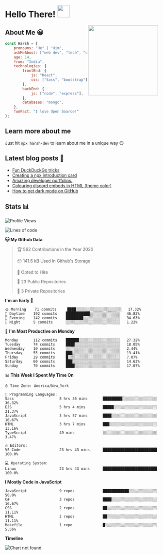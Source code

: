 # Hello There! <img src="https://media.giphy.com/media/hvRJCLFzcasrR4ia7z/giphy.gif" width="40px"></a>

<img align='right' src="https://media.giphy.com/media/M9gbBd9nbDrOTu1Mqx/giphy.gif" width="230">


## About Me :grinning:

```javascript
const Harsh = {
    pronouns: "He" | "Him",
    askMeAbout: ["web dev", "tech", "unity"],
    age: 14,
    from: "India",
    technologies: {
        frontEnd: {
            js: "React",
            css: ["Sass", "bootstrap"]
        },
        backEnd: {
            js: ["node", "express"],
        },
        databases: "mongo",
    },
    funFact: "I love Open Source!"
};
```

## Learn more about me

Just hit `npx harsh-dev` to learn about me in a unique way :wink:

## Latest blog posts :book:
<!-- BLOG-POST-LIST:START -->
- [Fun DuckDuckGo tricks](https://dev.to/harshhhdev/fun-duckduckgo-tricks-4c5h)
- [Creating a npx introduction card](https://dev.to/harshhhdev/creating-a-npx-introduction-card-782)
- [Amazing developer portfolios.](https://dev.to/harshhhdev/amazing-developer-portfolios-1fh3)
- [Colouring discord embeds in HTML (theme color)](https://dev.to/harshhhdev/colouring-discord-embeds-in-html-theme-color-2kio)
- [How to get dark mode on GitHub](https://dev.to/harshhhdev/dark-mode-on-github-free-n-simple-562j)
<!-- BLOG-POST-LIST:END -->


## Stats :bar_chart:

<!--START_SECTION:waka-->
![Profile Views](http://img.shields.io/badge/Profile%20Views-11-blue)

![Lines of code](https://img.shields.io/badge/From%20Hello%20World%20I%27ve%20Written-17.1%20million%20lines%20of%20code-blue)

**🐱 My Github Data** 

> 🏆 562 Contributions in the Year 2020
 > 
> 📦 141.6 kB Used in Github's Storage 
 > 
> 💼 Opted to Hire
 > 
> 📜 23 Public Repositories
 > 
> 🔑 3 Private Repositories 

**I'm an Early 🐤** 

```text
🌞 Morning    71 commits     ████░░░░░░░░░░░░░░░░░░░░░   17.32% 
🌆 Daytime    192 commits    ███████████░░░░░░░░░░░░░░   46.83% 
🌃 Evening    142 commits    ████████░░░░░░░░░░░░░░░░░   34.63% 
🌙 Night      5 commits      ░░░░░░░░░░░░░░░░░░░░░░░░░   1.22%

```
📅 **I'm Most Productive on Monday** 

```text
Monday       112 commits    ██████░░░░░░░░░░░░░░░░░░░   27.32% 
Tuesday      74 commits     ████░░░░░░░░░░░░░░░░░░░░░   18.05% 
Wednesday    10 commits     ░░░░░░░░░░░░░░░░░░░░░░░░░   2.44% 
Thursday     55 commits     ███░░░░░░░░░░░░░░░░░░░░░░   13.41% 
Friday       29 commits     █░░░░░░░░░░░░░░░░░░░░░░░░   7.07% 
Saturday     60 commits     ███░░░░░░░░░░░░░░░░░░░░░░   14.63% 
Sunday       70 commits     ████░░░░░░░░░░░░░░░░░░░░░   17.07%

```


📊 **This Week I Spent My Time On** 

```text
⌚︎ Time Zone: America/New_York

💬 Programming Languages: 
Sass                     8 hrs 36 mins       █████████░░░░░░░░░░░░░░░░   36.32% 
EJS                      5 hrs 4 mins        █████░░░░░░░░░░░░░░░░░░░░   21.37% 
JavaScript               3 hrs 57 mins       ████░░░░░░░░░░░░░░░░░░░░░   16.67% 
HTML                     3 hrs 7 mins        ███░░░░░░░░░░░░░░░░░░░░░░   13.16% 
TypeScript               49 mins             ░░░░░░░░░░░░░░░░░░░░░░░░░   3.47%

🔥 Editors: 
VS Code                  23 hrs 43 mins      █████████████████████████   100.0%

💻 Operating System: 
Linux                    23 hrs 43 mins      █████████████████████████   100.0%

```

**I Mostly Code in JavaScript** 

```text
JavaScript               9 repos             ████████████░░░░░░░░░░░░░   50.0% 
C#                       3 repos             ████░░░░░░░░░░░░░░░░░░░░░   16.67% 
CSS                      2 repos             ██░░░░░░░░░░░░░░░░░░░░░░░   11.11% 
HTML                     2 repos             ██░░░░░░░░░░░░░░░░░░░░░░░   11.11% 
Makefile                 1 repo              █░░░░░░░░░░░░░░░░░░░░░░░░   5.56%

```


**Timeline**

![Chart not found](https://github.com/harshhhdev/harshhhdev/blob/master/charts/bar_graph.png) 


<!--END_SECTION:waka-->
